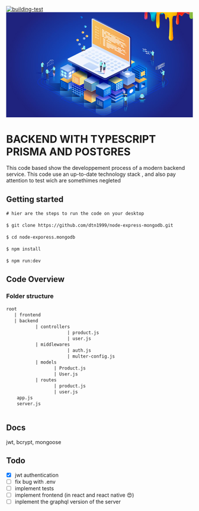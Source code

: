 [![building-test](https://github.com/dtn1999/typescript-prima-postgres-backend/workflows/building-test/badge.svg)](https://github.com/dtn1999/typescript-prima-postgres-backend/actions)
![html5 and css3 image](How_to_Become_a_Back_End_Developer.jpg)

# BACKEND WITH TYPESCRIPT PRISMA AND POSTGRES

This code based show the developpement process of a modern backend service. This code use an up-to-date technology stack , and also pay attention to test wich are somethimes negleted

## Getting started

```
# hier are the steps to run the code on your desktop

$ git clone https://github.com/dtn1999/node-express-mongodb.git

$ cd node-exporess.mongodb

$ npm install

$ npm run:dev
```

## Code Overview

### Folder structure

```
root
   | frontend
   | backend
           | controllers
                       | product.js
                       | user.js
           | middlewares
                       | auth.js
                       | multer-config.js
           | models
                  | Product.js
                  | User.js
           | routes
                  | product.js
                  | user.js
    app.js
    server.js


```

## Docs

jwt,
bcrypt,
mongoose

## Todo

- [x] jwt authentication
- [ ] fix bug with .env
- [ ] implement tests
- [ ] implement frontend (in react and react native :heart_eyes:)
- [ ] inplement the graphql version of the server
